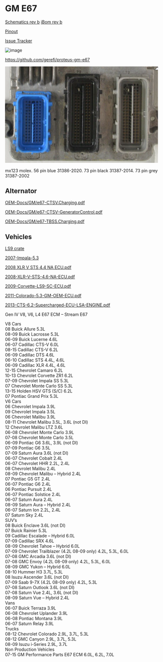 # GM E67

[Schematics rev b](Hardware/Hellen/hellen-gm-e67-b-schematic.pdf) [iBom rev b](https://gerefi.com/docs/ibom/hellen-gm-e67-b-ibom.html)

[Pinout](https://gerefi.com/docs/pinouts/hellen/hellen-gm-e67/)

[Issue Tracker](https://github.com/gerefi/hellen-gm-e67-issues)

![image](https://user-images.githubusercontent.com/48498823/175112155-b0a7f661-4288-444e-8ac2-c9e3f5ee2f2c.png)

<https://github.com/gerefi/proteus-gm-e67>

![x](OEM-Docs/GM/e67-oem.png)

mx123 molex. 56 pin blue 31386-2020. 73 pin black 31387-2014. 73 pin grey 31387-2002

## Alternator

[OEM-Docs/GM/e67-CTSV.Charging.pdf](OEM-Docs/GM/e67-CTSV.Charging.pdf)

[OEM-Docs/GM/e67-CTSV-GeneratorControl.pdf](OEM-Docs/GM/e67-CTSV-GeneratorControl.pdf)

[OEM-Docs/GM/e67-TBSS.Charging.pdf](OEM-Docs/GM/e67-TBSS.Charging.pdf)

## Vehicles

[LS9 crate](OEM-Docs/GM/ls9-crate-engine-control-system-19354338.pdf)

[2007-Impala-5.3](OEM-Docs/GM/e67-2007-Impala-5.3-ECU.pdf)

[2008 XLR V STS 4.4 NA ECU.pdf](OEM-Docs/GM/e67-2008-XLR-V-STS-4.4-NA-ECU.pdf)

[2008-XLR-V-STS-4.6-NA-ECU.pdf](OEM-Docs/GM/e67-2008-XLR-V-STS-4.6-NA-ECU.pdf)

[2009-Corvette-LS9-SC-ECU.pdf](OEM-Docs/GM/e67-2009-Corvette-LS9-SC-ECU.pdf)

[2011-Colorado-5.3-GM-OEM-ECU.pdf](OEM-Docs/GM/e67-2011-Colorado-5.3-GM-OEM-ECU.pdf)

[2013-CTS-6.2-Supercharged-ECU-LSA-ENGINE.pdf](OEM-Docs/GM/e67-2013-CTS-6.2-Supercharged-ECU-LSA-ENGINE.pdf)

Gen IV V8, V6, L4 E67 ECM – Stream E67

V8 Cars  
08 Buick Allure 5.3L  
08-09 Buick Lacrosse 5.3L  
06-09 Buick Lucerne 4.6L  
06-07 Cadillac CTS-V 6.0L  
08-15 Cadillac CTS-V 6.2L  
06-09 Cadillac DTS 4.6L  
06-10 Cadillac STS 4.4L, 4.6L  
06-09 Cadillac XLR 4.4L, 4.6L  
12-15 Chevrolet Camaro 6.2L  
10-13 Chevrolet Corvette ZR1 6.2L  
07-09 Chevrolet Impala SS 5.3L  
07 Chevrolet Monte Carlo SS 5.3L  
13-15 Holden HSV GTS (S/C) 6.2L  
07 Pontiac Grand Prix 5.3L  
V6 Cars  
06 Chevrolet Impala 3.9L  
09 Chevrolet Impala 3.5L  
06 Chevrolet Malibu 3.9L  
08-11 Chevrolet Malibu 3.5L, 3.6L (not DI)  
12 Chevrolet Malibu LTZ 3.6L  
06-08 Chevrolet Monte Carlo 3.9L  
07-08 Chevrolet Monte Carlo 3.5L  
06-09 Pontiac G6 3.6L, 3.9L (not DI)  
07-09 Pontiac G6 3.5L  
07-09 Saturn Aura 3.6L (not DI)  
06-07 Chevrolet Cobalt 2.4L  
06-07 Chevrolet HHR 2.2L, 2.4L  
08 Chevrolet Malibu 2.4L  
08-09 Chevrolet Malibu – Hybrid 2.4L  
07 Pontiac G5 GT 2.4L  
06-07 Pontiac G6 2.4L  
06 Pontiac Pursuit 2.4L  
06-07 Pontiac Solstice 2.4L  
06-07 Saturn Aura 2.4L  
08-09 Saturn Aura – Hybrid 2.4L  
06-07 Saturn Ion 2.2L, 2.4L  
07 Saturn Sky 2.4L  
SUV’s  
08 Buick Enclave 3.6L (not DI)  
07 Buick Rainier 5.3L  
09 Cadillac Escalade – Hybrid 6.0L  
07-09 Cadillac SRX 4.6L  
08-09 Chevrolet Tahoe – Hybrid 6.0L  
07-09 Chevrolet Trailblazer (4.2L 08-09 only) 4.2L, 5.3L, 6.0L  
07-08 GMC Arcadia 3.6L (not DI)  
07-08 GMC Envoy (4.2L 08-09 only) 4.2L, 5.3L, 6.0L  
08-09 GMC Yukon – Hybrid 6.0L  
08-10 Hummer H3 3.7L, 5.3L  
08 Isuzu Ascender 3.6L (not DI)  
07-09 Saab 9-7X (4.2L 08-09 only) 4.2L, 5.3L  
07-08 Saturn Outlook 3.6L (not DI)  
07-08 Saturn Vue 2.4L, 3.6L (not DI)  
08-09 Saturn Vue – Hybrid 2.4L  
Vans  
06-07 Buick Terraza 3.9L  
06-08 Chevrolet Uplander 3.9L  
06-08 Pontiac Montana 3.9L  
06-07 Saturn Relay 3.9L  
Trucks  
08-12 Chevrolet Colorado 2.9L, 3.7L, 5.3L  
08-12 GMC Canyon 2.9L, 3.7L, 5.3L  
08-09 Isuzu i-Series 2.9L, 3.7L  
Non Production Vehicles  
07-15 GM Performance Parts E67 ECM 6.0L, 6.2L, 7.0L  
